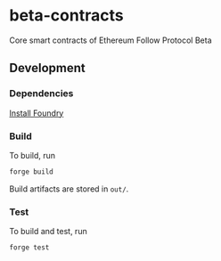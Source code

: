# beta-contracts
Core smart contracts of Ethereum Follow Protocol Beta

## Development

### Dependencies
[Install Foundry](https://book.getfoundry.sh/getting-started/installation)

### Build
To build, run
```bash
forge build
```

Build artifacts are stored in `out/`.

### Test
To build and test, run
```
forge test
```
